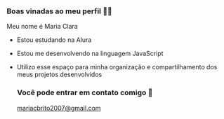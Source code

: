 ### Boas vinadas ao meu perfil 👋💙

Meu nome é Maria Clara

- Estou estudando na Alura
- Estou me desenvolvendo na linguagem JavaScript
- Utilizo esse espaço para minha organização e compartilhamento dos meus projetos desenvolvidos 

  ### Você pode entrar em contato comigo 🎦

  mariacbrito2007@gmail.com


